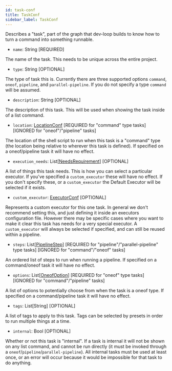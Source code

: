 ```yaml
---
id: task-conf
title: TaskConf
sidebar_label: TaskConf
---
```


Describes a "task", part of the graph that dev-loop builds to know how to turn a command into something runnable.

- `name`: String [REQUIRED]

The name of the task. This needs to be unique across the entire project.

- `type`: String [OPTIONAL]

The type of task this is. Currently there are three supported options `command`, `oneof`, `pipeline`, and `parallel-pipeline`.
If you do not specify a type `command` will be assumed.

- `description`: String [OPTIONAL]

The description of this task. This will be used when showing the task inside of a list command.

- `location`: <a href="/docs/schemas/location-conf" class="internal-link">LocationConf</a> [REQUIRED for "command" type tasks] [IGNORED for "oneof"/"pipeline" tasks]

The location of the shell script to run when this task is a "command" type (the location being relative to wherever this task is defined).
If specified on a oneof/pipeline task it will have no effect.

- `execution_needs`: List[<a href="/docs/schemas/needs-requirement" class="internal-link">NeedsRequirement</a>] [OPTIONAL]

A list of things this task needs. This is how you can select a particular executor. If you've specified a `custom_executor` these will have no effect.
If you don't specify these, or a `custom_executor` the Default Executor will be selected if it exists.

- `custom_executor`: <a href="/docs/schemas/executor-conf" class="internal-link">ExecutorConf</a> [OPTIONAL]

Represents a custom executor for this one task. In general we don't recommend setting this, and just defining it inside an executors configuration file.
However there may be specific cases where you want to make it clear this task has needs for a very special executor.
A `custom_executor` will always be selected if specified, and can still be reused within a pipeline.

- `steps`: List[<a href="/docs/schemas/pipeline-step" class="internal-link">PipelineStep</a>] [REQUIRED for "pipeline"/"parallel-pipeline" type tasks] [IGNORED for "command"/"oneof" tasks]

An ordered list of steps to run when running a pipeline.
If specified on a command/oneof task it will have no effect.

- `options`: List[<a href="/docs/schemas/oneof-option" class="internal-link">OneofOption</a>] [REQUIRED for "oneof" type tasks] [IGNORED for "command"/"pipeline" tasks]

A list of options to potentially choose from when the task is a oneof type.
If specified on a command/pipeline task it will have no effect.

- `tags`: List[String] [OPTIONAL]

A list of tags to apply to this task. Tags can be selected by presets in order to run multiple things at a time.

- `internal`: Bool [OPTIONAL]

Whether or not this task is "internal". If a task is internal it will not be shown on any list command, and
cannot be run directly (it must be invoked through a `oneof`/`pipeline`/`parallel-pipeline`).
All internal tasks must be used at least once, or an error will occur because it would be impossible
for that task to do anything.
